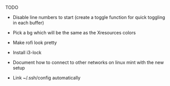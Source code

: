 TODO

- Disable line numbers to start (create a toggle function for quick toggling in each buffer)
- Pick a bg which will be the same as the Xresources colors
- Make rofi look pretty
- Install i3-lock
- Document how to connect to other networks on linux mint with the new setup

- Link ~/.ssh/config automatically


